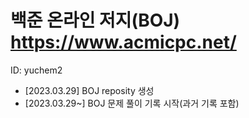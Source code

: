 # 백준 온라인 저지(BOJ) https://www.acmicpc.net/

ID: yuchem2

+ [2023.03.29] BOJ reposity 생성
+ [2023.03.29~] BOJ 문제 풀이 기록 시작(과거 기록 포함)
